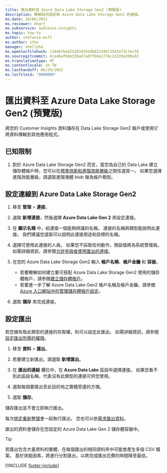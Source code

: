 ```yaml
---
title: 匯出資料至 Azure Data Lake Storage Gen2 (預覽版)
description: 瞭解如何設定與 Azure Data Lake Storage Gen2 的連接。
ms.date: 10/06/2021
ms.reviewer: mhart
ms.subservice: audience-insights
ms.topic: how-to
author: stefanie-msft
ms.author: sthe
manager: shellyha
ms.openlocfilehash: c2446fba425203d2910b82134b73543a73c7ecf8
ms.sourcegitcommit: dca46afb9e23ba87a0ff59a1776c1d139e209a32
ms.translationtype: HT
ms.contentlocale: zh-TW
ms.lasthandoff: 06/29/2022
ms.locfileid: "9080905"
---
```

# <a name="export-data-to-azure-data-lake-storage-gen2-preview"></a>匯出資料至 Azure Data Lake Storage Gen2 (預覽版)

將您的 Customer Insights 資料儲存在 Data Lake Storage Gen2 帳戶或使用它將資料傳輸到其他應用程式。

## <a name="known-limitations"></a>已知限制

1. 對於 Azure Data Lake Storage Gen2 而言，當您為自己的 Data Lake 建立儲存體帳戶時，您可以在[標準效能和進階效能層級](/azure/storage/blobs/create-data-lake-storage-account)之間任選其一。 如果您選擇進階效能層級，請選取進階塊體 blob 做為帳戶類型。

## <a name="set-up-the-connection-to-azure-data-lake-storage-gen2"></a>設定連線到 Azure Data Lake Storage Gen2

1. 移至 **管理** > **連接**。

1. 選取 **新增連接**，然後選擇 **Azure Data Lake Gen 2** 來設定連接。

1. 在 **顯示名稱** 中，給連接一個能夠辨識的名稱。 連接的名稱與類型能說明此連接。 我們建議您選取可以說明此連接用途和目標的名稱。

1. 選擇可使用此連接的人員。 如果您不採取任何動作，預設值將為系統管理員。 如需詳細資訊，請參閱[允許參與者使用匯出的連接](connections.md#allow-contributors-to-use-a-connection-for-exports)。

1. 在您的 Azure Data Lake Storage Gen2 輸入 **帳戶名稱**、**帳戶金鑰** 和 **容器**。
    - 若要瞭解如何建立要可搭配 Azure Data Lake Storage Gen2 使用的儲存體帳戶，請參閱[建立儲存體帳戶](/azure/storage/blobs/create-data-lake-storage-account)。 
    - 若要進一步了解 Azure Data Lake Gen2 帳戶名稱及帳戶金鑰，請參閱 [Azure 入口網站中的管理儲存體帳戶設定](/azure/storage/common/storage-account-manage)。

1. 選取 **儲存** 來完成連接。

## <a name="configure-an-export"></a>設定匯出

若您擁有取此類型的連接的存取權，則可以設定此匯出。 如需詳細資訊，請參閱[設定匯出所需的權限](export-destinations.md#set-up-a-new-export)。

1. 移至 **資料** > **匯出**。

1. 若要建立新匯出，請選取 **新增匯出**。

1. 在 **匯出的連結** 欄位中，在 **Azure Data Lake** 區段中選擇連接。 如果您看不到此區段名稱，代表沒有此類型的連接可供您使用。

1. 選取每個要匯出至此目的地之實體旁邊的方塊。

1. 選取 **儲存**。

儲存匯出並不會立即執行匯出。

每次[排定重新整理](system.md#schedule-tab)會一起執行匯出。
您也可以依[需求匯出資料](export-destinations.md#run-exports-on-demand)。

匯出的資料會儲存在您設定的 Azure Data Lake Gen 2 儲存體容器中。

> [!TIP]
> 若匯出包含大量資料的實體，在每個匯出的相同資料夾中可能會產生多個 CSV 檔案。 基於效能因素，將進行分割匯出，以將完成匯出花費的時間降至最低。

[!INCLUDE [footer-include](includes/footer-banner.md)]

